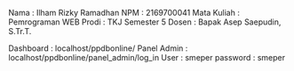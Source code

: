 Nama         : Ilham Rizky Ramadhan
NPM          : 2169700041
Mata Kuliah  : Pemrograman WEB
Prodi        : TKJ Semester 5
Dosen        : Bapak Asep Saepudin, S.Tr.T.

Dashboard    : localhost/ppdbonline/
Panel Admin  : localhost/ppdbonline/panel_admin/log_in
User  : smeper
password : smeper
